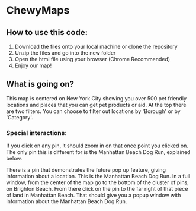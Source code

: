 # ChewyMaps  

## How to use this code:  
1. Download the files onto your local machine or clone the repository
2. Unzip the files and go into the new folder 
3. Open the html file using your browser (Chrome Recommended)
4. Enjoy our map!

## What is going on?
This map is centered on New York City showing you over 500 pet friendly locations and places that you can get pet products or aid. At the top there are two filters. You can choose to filter out locations by 'Borough' or by 'Category'.

### Special interactions:
If you click on any pin, it should zoom in on that once point you clicked on. The only pin this is different for is the Manhattan Beach Dog Run, explained below.  

There is a pin that demonstrates the future pop up feature, giving information about a location. This is the Manhattan Beach Dog Run. In a full window, from the center of the map go to the bottom of the cluster of pins, on Brighton Beach. From there click on the pin to the far right of that piece of land in Manhattan Beach. That should give you a popup window with information about the Manhattan Beach Dog Run.
